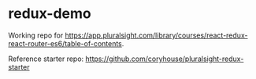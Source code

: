 # redux-demo

Working repo for https://app.pluralsight.com/library/courses/react-redux-react-router-es6/table-of-contents.

Reference starter repo: https://github.com/coryhouse/pluralsight-redux-starter